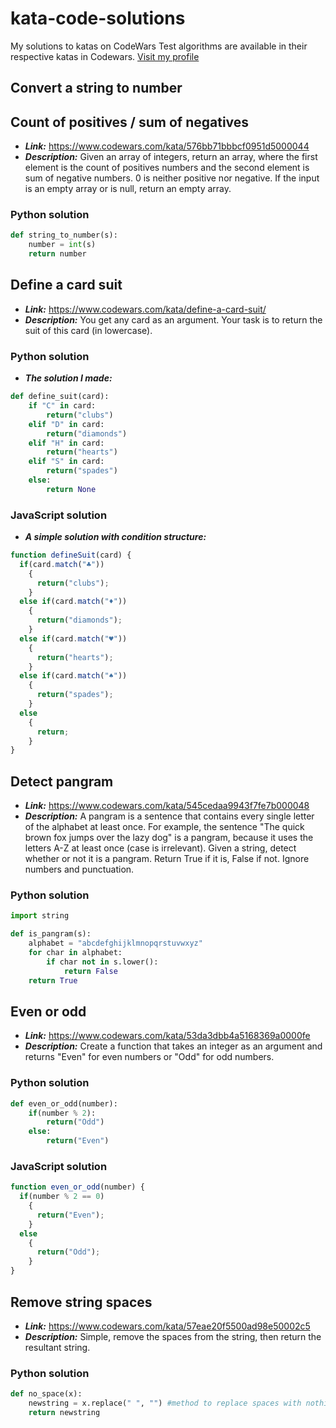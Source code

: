 # kata-code-solutions
My solutions to katas on CodeWars 
Test algorithms are available in their respective katas in Codewars.
[Visit my profile](https://www.codewars.com/users/mfelipegs)

## Convert a string to number

## Count of positives / sum of negatives
- ***Link:*** https://www.codewars.com/kata/576bb71bbbcf0951d5000044
- ***Description:*** Given an array of integers, return an array, where the first element is the count of positives numbers and the second element is sum of negative numbers. 0 is neither positive nor negative. If the input is an empty array or is null, return an empty array.
### Python solution
```python
def string_to_number(s):
    number = int(s)
    return number
```

## Define a card suit
- ***Link:*** https://www.codewars.com/kata/define-a-card-suit/
- ***Description:*** You get any card as an argument. Your task is to return the suit of this card (in lowercase).
### Python solution
- ***The solution I made:***
```python
def define_suit(card):
    if "C" in card:
        return("clubs")
    elif "D" in card:
        return("diamonds")
    elif "H" in card:
        return("hearts")
    elif "S" in card:
        return("spades")
    else:
        return None
```

### JavaScript solution
- ***A simple solution with condition structure:***
```js
function defineSuit(card) {
  if(card.match("♣"))
    {
      return("clubs");
    }
  else if(card.match("♦"))
    {
      return("diamonds");
    }
  else if(card.match("♥"))
    {
      return("hearts");
    }
  else if(card.match("♠"))
    {
      return("spades");
    }
  else
    {
      return;
    }
}
```

## Detect pangram
- ***Link:*** https://www.codewars.com/kata/545cedaa9943f7fe7b000048
- ***Description:*** A pangram is a sentence that contains every single letter of the alphabet at least once. For example, the sentence "The quick brown fox jumps over the lazy dog" is a pangram, because it uses the letters A-Z at least once (case is irrelevant). Given a string, detect whether or not it is a pangram. Return True if it is, False if not. Ignore numbers and punctuation.
### Python solution
```python
import string

def is_pangram(s):
    alphabet = "abcdefghijklmnopqrstuvwxyz"
    for char in alphabet:
        if char not in s.lower():
            return False
    return True

```

## Even or odd
- ***Link:*** https://www.codewars.com/kata/53da3dbb4a5168369a0000fe
- ***Description:*** Create a function that takes an integer as an argument and returns "Even" for even numbers or "Odd" for odd numbers.
### Python solution
```python
def even_or_odd(number):
    if(number % 2):
        return("Odd")
    else:
        return("Even")

```
### JavaScript solution
```js
function even_or_odd(number) {
  if(number % 2 == 0)
    {
      return("Even");
    }
  else
    {
      return("Odd");
    }
}

```

## Remove string spaces
- ***Link:*** https://www.codewars.com/kata/57eae20f5500ad98e50002c5
- ***Description:*** Simple, remove the spaces from the string, then return the resultant string.
### Python solution
```python
def no_space(x):
    newstring = x.replace(" ", "") #method to replace spaces with nothing
    return newstring

```
